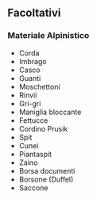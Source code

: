 <!-- # Lista materiali personali -->
## Facoltativi

### Materiale Alpinistico

* Corda
* Imbrago
* Casco
* Guanti
* Moschettoni
* Rinvii
* Gri-gri 
* Maniglia bloccante
* Fettucce
* Cordino Prusik
* Spit
* Cunei
* Piantaspit
* Zaino
* Borsa documenti
* Borsone (Duffel)
* Saccone
